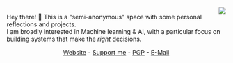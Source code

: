 <img align="right" src="https://github-readme-stats.vercel.app/api?username=DrWhiteNoise&hide_rank=true&include_all_commits=true&count_private=true&custom_title=GitHub%20Stats&theme=dark&title_color=58a6ff&icon_color=58a6ff&text_color=58a6ff&bg_color=0D1117&hide_border=true"/>

Hey there! 👋 
This is a "semi-anonymous" space with some personal reflections and projects.  
I am broadly interested in Machine learning & AI, with a particular focus on building systems that make the *right* decisions. 

<p align=center><a href="https://whitenoise.dev">Website</a> - <a href="https://whitenoise.dev/support">Support me</a> - <a href="https://gist.github.com/phibr0/aaeba5aaf86b67be31e8ca81f563362e">PGP</a> - <a href="mailto:contact0@wnd.anonaddy.com">E-Mail</a></p>
